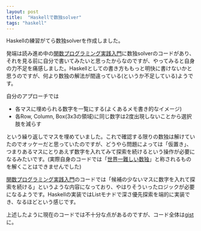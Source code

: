```yaml
---
layout: post
title:  "Haskellで数独solver"
tags: "haskell"
---
```


Haskellの練習がてら数独solverを作成しました。  

発端は読み進め中の[関数プログラミング実践入門][2]に数独solverのコードがあり、それを見る前に自分で書いてみたいと思ったからなのですが、やってみると自身の力不足を痛感しました。Haskellとしての書き方ももっと明快に書けないかと思うのですが、何より数独の解法が間違っている(というか不足している)ようです。  

自分のアプローチでは

- 各マスに埋められる数字を一覧にする(よくあるメモ書き的なイメージ)
- 各Row, Column, Box(3x3の領域)に同じ数字は2度出現しないことから選択肢を減らす

という繰り返しでマスを埋めていました。これで確認する限りの数独は解けていたのでオッケーだと思っていたのですが、どうやら問題によっては「仮置き」、つまりあるマスにとりあえず数字を入れてみて探索を続けるという操作が必要になるみたいです。(実際自身のコードでは「[世界一難しい数独][3]」と称されるものを解くことはできませんでした)  

[関数プログラミング実践入門][2]のコードでは「候補の少ないマスに数字を入れて探索を続ける」というような内容になっており、やはりそういったロジックが必要になるようです。Haskellの実装ではListモナドで深さ優先探索を端的に実装でき、なるほどという感じです。  

上述したように現在のコードでは不十分な点があるのですが、コード全体は[gist][1]に。

[1]: https://gist.github.com/0e2a79ad108dc93216b77e271b635f81
[2]: https://www.amazon.co.jp/%E9%96%A2%E6%95%B0%E3%83%97%E3%83%AD%E3%82%B0%E3%83%A9%E3%83%9F%E3%83%B3%E3%82%B0%E5%AE%9F%E8%B7%B5%E5%85%A5%E9%96%80-%E2%94%80%E2%94%80%E7%B0%A1%E6%BD%94%E3%81%A7%E3%80%81%E6%AD%A3%E3%81%97%E3%81%84%E3%82%B3%E3%83%BC%E3%83%89%E3%82%92%E6%9B%B8%E3%81%8F%E3%81%9F%E3%82%81%E3%81%AB-WEB-PRESS-plus/dp/4774169269
[3]: http://rocketnews24.com/2012/07/03/22654/

